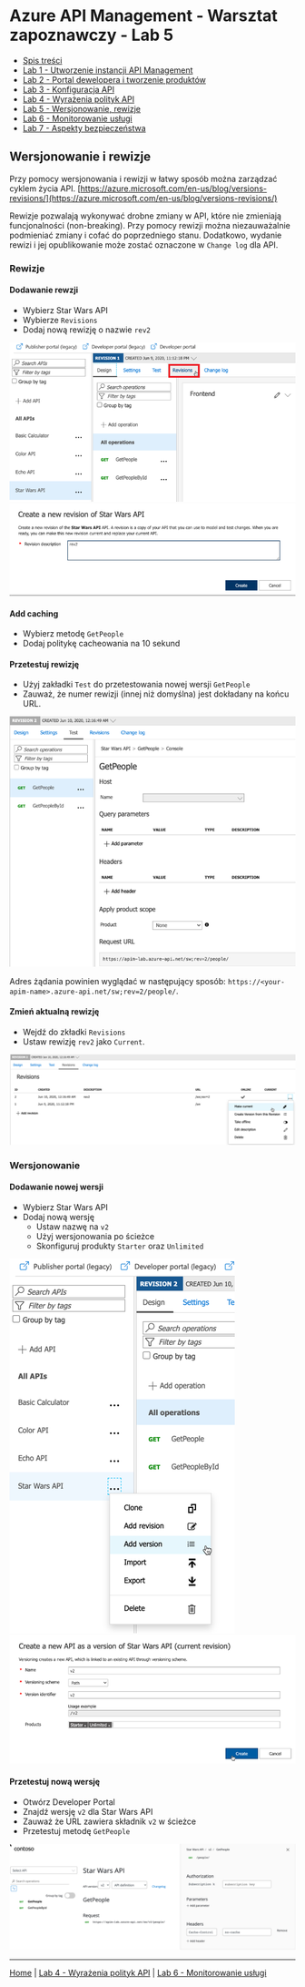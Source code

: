 # Azure API Management - Warsztat zapoznawczy - Lab 5

- [Spis treści](README.md)
- [Lab 1 - Utworzenie instancji API Management](apimanagement-1.md)
- [Lab 2 - Portal dewelopera i tworzenie produktów](apimanagement-2.md)
- [Lab 3 - Konfiguracja API](apimanagement-3.md)
- [Lab 4 - Wyrażenia polityk API](apimanagement-4.md)
- [Lab 5 - Wersjonowanie, rewizje](apimanagement-5.md)
- [Lab 6 - Monitorowanie usługi](apimanagement-6.md)
- [Lab 7 - Aspekty bezpieczeństwa](apimanagement-7.md)

## Wersjonowanie i rewizje

Przy pomocy wersjonowania i rewizji w łatwy sposób można zarządzać cyklem życia API. [https://azure.microsoft.com/en-us/blog/versions-revisions/](https://azure.microsoft.com/en-us/blog/versions-revisions/)

Rewizje pozwalają wykonywać drobne zmiany w API, które nie zmieniają funcjonalności (non-breaking). Przy pomocy rewizji można niezauważalnie podmieniać zmiany i cofać do poprzedniego stanu. Dodatkowo, wydanie rewizi i jej opublikowanie może zostać oznaczone w `Change log` dla API.

### Rewizje

#### Dodawanie rewzji

- Wybierz Star Wars API
- Wybierze `Revisions`
- Dodaj nową rewizję o nazwie `rev2`

![Revisions](Images/APIMRevisionsMenu.png)
![Revisions](Images/APIMRevisionsCreate.png)

#### Add caching

- Wybierz metodę `GetPeople`
- Dodaj politykę cacheowania na 10 sekund

#### Przetestuj rewizję

- Użyj zakładki `Test` do przetestowania nowej wersji `GetPeople`
- Zauważ, że numer rewizji (innej niż domyślna) jest dokładany na końcu URL.

![Revisions](Images/APIMRevisionsTest.png)

Adres żądania powinien wyglądać w następujący sposób: `https://<your-apim-name>.azure-api.net/sw;rev=2/people/`.

#### Zmień aktualną rewizję

- Wejdź do zkładki `Revisions`
- Ustaw rewizję `rev2` jako `Current`.

![Revisions](Images/APIMRevisionsMakeCurrent.png)

### Wersjonowanie

#### Dodawanie nowej wersji

- Wybierz Star Wars API
- Dodaj nową wersję
  - Ustaw nazwę na `v2`
  - Użyj wersjonowania po ścieżce
  - Skonfiguruj produkty `Starter` oraz `Unlimited`

![Revisions](Images/APIMVersionsAdd.png)
![Revisions](Images/APIMVersionsCreate.png)

#### Przetestuj nową wersję

- Otwórz Developer Portal
- Znajdź wersję `v2` dla Star Wars API
- Zauważ że URL zawiera składnik `v2` w ścieżce
- Przetestuj metodę `GetPeople`

![Revisions](Images/APIMVersionsDevPortal.png)

---

[Home](README.md) | [Lab 4 - Wyrażenia polityk API](apimanagement-4.md) | [Lab 6 - Monitorowanie usługi](apimanagement-6.md)
